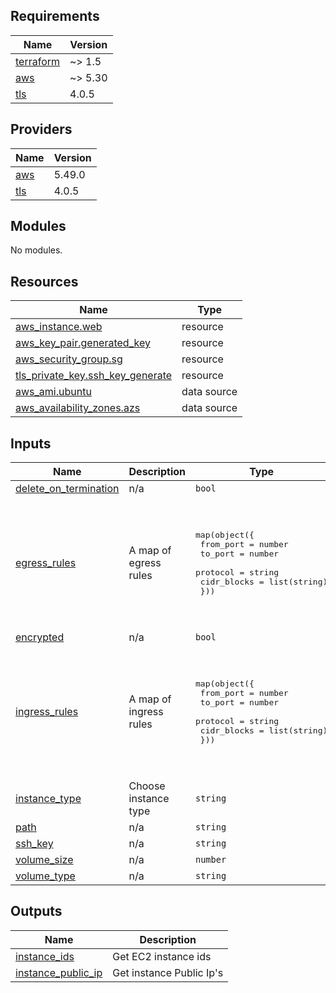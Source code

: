 <!-- BEGINNING OF PRE-COMMIT-TERRAFORM DOCS HOOK -->
## Requirements

| Name | Version |
|------|---------|
| <a name="requirement_terraform"></a> [terraform](#requirement\_terraform) | ~> 1.5 |
| <a name="requirement_aws"></a> [aws](#requirement\_aws) | ~> 5.30 |
| <a name="requirement_tls"></a> [tls](#requirement\_tls) | 4.0.5 |

## Providers

| Name | Version |
|------|---------|
| <a name="provider_aws"></a> [aws](#provider\_aws) | 5.49.0 |
| <a name="provider_tls"></a> [tls](#provider\_tls) | 4.0.5 |

## Modules

No modules.

## Resources

| Name | Type |
|------|------|
| [aws_instance.web](https://registry.terraform.io/providers/hashicorp/aws/latest/docs/resources/instance) | resource |
| [aws_key_pair.generated_key](https://registry.terraform.io/providers/hashicorp/aws/latest/docs/resources/key_pair) | resource |
| [aws_security_group.sg](https://registry.terraform.io/providers/hashicorp/aws/latest/docs/resources/security_group) | resource |
| [tls_private_key.ssh_key_generate](https://registry.terraform.io/providers/hashicorp/tls/4.0.5/docs/resources/private_key) | resource |
| [aws_ami.ubuntu](https://registry.terraform.io/providers/hashicorp/aws/latest/docs/data-sources/ami) | data source |
| [aws_availability_zones.azs](https://registry.terraform.io/providers/hashicorp/aws/latest/docs/data-sources/availability_zones) | data source |

## Inputs

| Name | Description | Type | Default | Required |
|------|-------------|------|---------|:--------:|
| <a name="input_delete_on_termination"></a> [delete\_on\_termination](#input\_delete\_on\_termination) | n/a | `bool` | `true` | no |
| <a name="input_egress_rules"></a> [egress\_rules](#input\_egress\_rules) | A map of egress rules | <pre>map(object({<br>    from_port   = number<br>    to_port     = number<br>    protocol    = string<br>    cidr_blocks = list(string)<br>  }))</pre> | <pre>{<br>  "all_traffic": {<br>    "cidr_blocks": [<br>      "0.0.0.0/0"<br>    ],<br>    "from_port": 0,<br>    "protocol": "-1",<br>    "to_port": 0<br>  }<br>}</pre> | no |
| <a name="input_encrypted"></a> [encrypted](#input\_encrypted) | n/a | `bool` | `true` | no |
| <a name="input_ingress_rules"></a> [ingress\_rules](#input\_ingress\_rules) | A map of ingress rules | <pre>map(object({<br>    from_port   = number<br>    to_port     = number<br>    protocol    = string<br>    cidr_blocks = list(string)<br>  }))</pre> | <pre>{<br>  "ssh": {<br>    "cidr_blocks": [<br>      "0.0.0.0/0"<br>    ],<br>    "from_port": 22,<br>    "protocol": "tcp",<br>    "to_port": 22<br>  }<br>}</pre> | no |
| <a name="input_instance_type"></a> [instance\_type](#input\_instance\_type) | Choose instance type | `string` | `"t3.medium"` | no |
| <a name="input_path"></a> [path](#input\_path) | n/a | `string` | `"~/Documents/"` | no |
| <a name="input_ssh_key"></a> [ssh\_key](#input\_ssh\_key) | n/a | `string` | `null` | no |
| <a name="input_volume_size"></a> [volume\_size](#input\_volume\_size) | n/a | `number` | `8` | no |
| <a name="input_volume_type"></a> [volume\_type](#input\_volume\_type) | n/a | `string` | `"gp3"` | no |

## Outputs

| Name | Description |
|------|-------------|
| <a name="output_instance_ids"></a> [instance\_ids](#output\_instance\_ids) | Get EC2 instance ids |
| <a name="output_instance_public_ip"></a> [instance\_public\_ip](#output\_instance\_public\_ip) | Get instance Public Ip's |
<!-- END OF PRE-COMMIT-TERRAFORM DOCS HOOK -->
